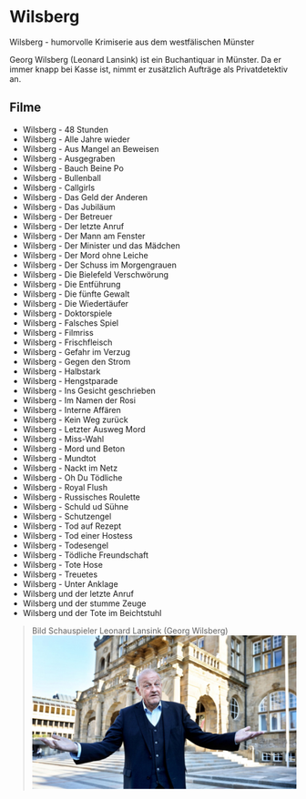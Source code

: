 # Wilsberg

Wilsberg - humorvolle Krimiserie aus dem westfälischen Münster

Georg Wilsberg (Leonard Lansink) ist ein Buchantiquar in Münster. Da er immer knapp bei Kasse ist, nimmt er zusätzlich Aufträge als Privatdetektiv an.

## Filme

* Wilsberg - 48 Stunden
* Wilsberg - Alle Jahre wieder
* Wilsberg - Aus Mangel an Beweisen
* Wilsberg - Ausgegraben
* Wilsberg - Bauch Beine Po
* Wilsberg - Bullenball
* Wilsberg - Callgirls
* Wilsberg - Das Geld der Anderen
* Wilsberg - Das Jubiläum
* Wilsberg - Der Betreuer
* Wilsberg - Der letzte Anruf
* Wilsberg - Der Mann am Fenster
* Wilsberg - Der Minister und das Mädchen
* Wilsberg - Der Mord ohne Leiche
* Wilsberg - Der Schuss im Morgengrauen
* Wilsberg - Die Bielefeld Verschwörung
* Wilsberg - Die Entführung
* Wilsberg - Die fünfte Gewalt
* Wilsberg - Die Wiedertäufer
* Wilsberg - Doktorspiele
* Wilsberg - Falsches Spiel
* Wilsberg - Filmriss
* Wilsberg - Frischfleisch
* Wilsberg - Gefahr im Verzug
* Wilsberg - Gegen den Strom
* Wilsberg - Halbstark
* Wilsberg - Hengstparade
* Wilsberg - Ins Gesicht geschrieben
* Wilsberg - Im Namen der Rosi
* Wilsberg - Interne Affären
* Wilsberg - Kein Weg zurück
* Wilsberg - Letzter Ausweg Mord
* Wilsberg - Miss-Wahl
* Wilsberg - Mord und Beton
* Wilsberg - Mundtot
* Wilsberg - Nackt im Netz
* Wilsberg - Oh Du Tödliche
* Wilsberg - Royal Flush
* Wilsberg - Russisches Roulette
* Wilsberg - Schuld ud Sühne
* Wilsberg - Schutzengel
* Wilsberg - Tod auf Rezept
* Wilsberg - Tod einer Hostess
* Wilsberg - Todesengel
* Wilsberg - Tödliche Freundschaft
* Wilsberg - Tote Hose
* Wilsberg - Treuetes
* Wilsberg - Unter Anklage
* Wilsberg und der letzte Anruf
* Wilsberg und der stumme Zeuge
* Wilsberg und der Tote im Beichtstuhl


>Bild Schauspieler Leonard Lansink (Georg Wilsberg)
![](/wilsberg.jpg)
